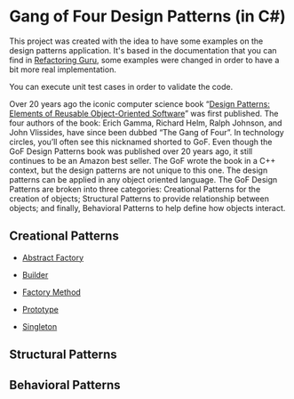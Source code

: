 # Gang of Four Design Patterns (in C#)

This project was created with the idea to have some examples on the design patterns application. It's based in the documentation that you can find in [Refactoring Guru](https://refactoring.guru/design-patterns/csharp), some examples were changed in order to have a bit more real implementation.

You can execute unit test cases in order to validate the code.

Over 20 years ago the iconic computer science book “[Design Patterns: Elements of Reusable Object-Oriented Software](https://www.amazon.com/gp/product/0201633612/ref=as_li_tl?ie=UTF8&camp=1789&creative=390957&creativeASIN=0201633612&linkCode=as2&tag=triatcraft-20&linkId=XRGUDJCGWC6AJNZM)” was first published. The four authors of the book: Erich Gamma, Richard Helm, Ralph Johnson, and John Vlissides, have since been dubbed “The Gang of Four”. In technology circles, you’ll often see this nicknamed shorted to GoF. Even though the GoF Design Patterns book was published over 20 years ago, it still continues to be an Amazon best seller.
The GoF wrote the book in a C++ context, but the design patterns are not unique to this one. The design patterns can be applied in any object oriented language.
The GoF Design Patterns are broken into three categories: Creational Patterns for the creation of objects; Structural Patterns to provide relationship between objects; and finally, Behavioral Patterns to help define how objects interact.

## Creational Patterns

* [Abstract Factory](Patterns/AbstractFactory/README.md)

* [Builder](Patterns/Builder/README.md)

* [Factory Method](Patterns/FactoryMethod/README.md)

* [Prototype](Patterns/Prototype/README.md)

* [Singleton](Patterns/Singleton/README.md)

## Structural Patterns

## Behavioral Patterns